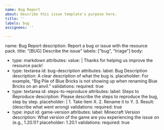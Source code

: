 ```yaml
---
name: Bug Report
about: Describe this issue template's purpose here.
title: ''
labels: bug
assignees: ''

---
```


name: Bug Report
description: Report a bug or issue with the resource pack.
title: "[BUG] Describe the issue"
labels: ["bug", "triage"]
body:
  - type: markdown
    attributes:
      value: |
        Thanks for helping us improve the resource pack!
  - type: textarea
    id: bug-description
    attributes:
      label: Bug Description
      description: A clear description of what the bug is.
      placeholder: For example, "Big Pile of Blue Bricks is not showing up when renaming Blue Bricks on an anvil."
    validations:
      required: true
  - type: textarea
    id: steps-to-reproduce
    attributes:
      label: Steps to Reproduce
      description: Please describe the steps to reproduce the bug, step by step.
      placeholder: |
        1. Take item X.
        2. Rename it to Y.
        3. Result: (describe what went wrong)
    validations:
      required: true
  - type: input
    id: game-version
    attributes:
      label: Minecraft Version
      description: What version of the game are you experiencing the issue on (e.g., 1.20.1)?
      placeholder: 1.20.1
    validations:
      required: true

